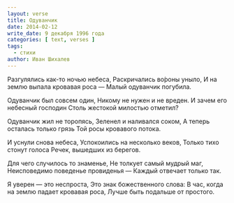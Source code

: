 ```yaml
---
layout: verse
title: Одуванчик
date: 2014-02-12
write_date: 9 декабря 1996 года
categories: [ text, verses ]
tags:
  - стихи
author: Иван Шихалев
---
```

Разгулялись как-то ночью небеса,
Раскричались во́роны уныло,
И на землю выпала кровавая роса —
Малый одуванчик погубила.

Одуванчик был совсем один,
Никому не нужен и не вреден.
И зачем его небесный господин
Столь жестокой милостью отметил?

Одуванчик жил не торопясь,
Зеленел и наливался соком,
А теперь осталась только грязь
Той росы кровавого потока.

И уснули снова небеса,
Успокоились на несколько веков,
Только тихо стонут голоса
Речек, вышедших из берегов.

Для чего случилось то знаменье,
Не толкует самый мудрый маг,
Неисповедимо поведенье провиденья —
Каждый отвечает только так.

Я уверен — это неспроста,
Это знак божественного слова:
В час, когда на землю падает кровавая роса,
Лучше быть подальше от простого.
